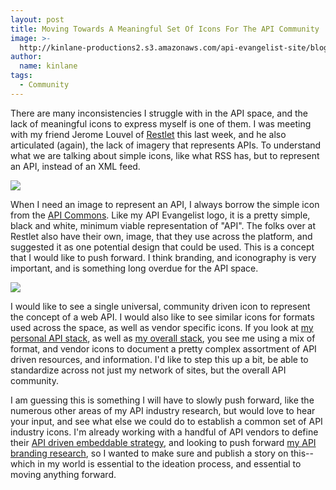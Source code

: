 ```yaml
---
layout: post
title: Moving Towards A Meaningful Set Of Icons For The API Community
image: >-
  http://kinlane-productions2.s3.amazonaws.com/api-evangelist-site/blog/api-image.png
author:
  name: kinlane
tags:
  - Community
---
```

There are many inconsistencies I struggle with in the API space, and the lack of meaningful icons to express myself is one of them. I was meeting with my friend Jerome Louvel of [Restlet](http://restlet.com/) this last week, and he also articulated (again), the lack of imagery that represents APIs. To understand what we are talking about simple icons, like what RSS has, but to represent an API, instead of an XML feed.

![](http://kinlane-productions2.s3.amazonaws.com/api-evangelist-site/blog/api-image.png)

When I need an image to represent an API, I always borrow the simple icon from the [API Commons](http://apicommons.org). Like my API Evangelist logo, it is a pretty simple, black and white, minimum viable representation of "API". The folks over at Restlet also have their own, image, that they use across the platform, and suggested it as one potential design that could be used. This is a concept that I would like to push forward. I think branding, and iconography is very important, and is something long overdue for the API space.

![](http://kinlane-productions2.s3.amazonaws.com/api-evangelist-site/blog/api-industry-icons.png)

I would like to see a single universal, community driven icon to represent the concept of a web API. I would also like to see similar icons for formats used across the space, as well as vendor specific icons. If you look at [my personal API stack](http://stack.apievangelist.com/companies.html), as well as [my overall stack](http://theapistack.com/companies.html), you see me using a mix of format, and vendor icons to document a pretty complex assortment of API driven resources, and information. I'd like to step this up a bit, be able to standardize across not just my network of sites, but the overall API community. 

I am guessing this is something I will have to slowly push forward, like the numerous other areas of my API industry research, but would love to hear your input, and see what else we could do to establish a common set of API industry icons. I'm already working with a handful of API vendors to define their [API driven embeddable strategy](http://embeddable.apievangelist.com), and looking to push forward [my API branding research](http://branding.apievangelist.com), so I wanted to make sure and publish a story on this--which in my world is essential to the ideation process, and essential to moving anything forward.